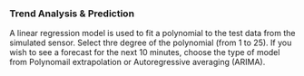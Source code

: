 ### Trend Analysis & Prediction

A linear regression model is used to fit a polynomial to the test data from the simulated sensor. Select thre degree of the polynomial (from 1 to 25). If you wish to see a forecast for the next 10 minutes, choose the type of model from Polynomail extrapolation or Autoregressive averaging (ARIMA).  
